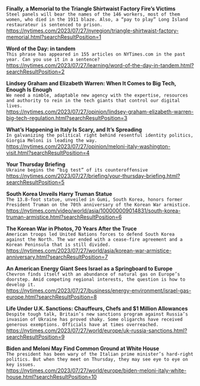 **Finally, a Memorial to the Triangle Shirtwaist Factory Fire’s Victims**\
`Steel panels will bear the names of the 146 workers, most of them women, who died in the 1911 blaze. Also, a “pay to play” Long Island restaurateur is sentenced to prison.`\
https://nytimes.com/2023/07/27/nyregion/triangle-shirtwaist-factory-memorial.html?searchResultPosition=1

**Word of the Day: in tandem**\
`This phrase has appeared in 155 articles on NYTimes.com in the past year. Can you use it in a sentence?`\
https://nytimes.com/2023/07/27/learning/word-of-the-day-in-tandem.html?searchResultPosition=2

**Lindsey Graham and Elizabeth Warren: When It Comes to Big Tech, Enough Is Enough**\
`We need a nimble, adaptable new agency with the expertise, resources and authority to rein in the tech giants that control our digital lives.`\
https://nytimes.com/2023/07/27/opinion/lindsey-graham-elizabeth-warren-big-tech-regulation.html?searchResultPosition=3

**What’s Happening in Italy Is Scary, and It’s Spreading**\
`In galvanizing the political right behind resentful identity politics, Giorgia Meloni is leading the way.`\
https://nytimes.com/2023/07/27/opinion/meloni-italy-washington-visit.html?searchResultPosition=4

**Your Thursday Briefing**\
`Ukraine begins the “big test” of its counteroffensive`\
https://nytimes.com/2023/07/27/briefing/your-thursday-briefing.html?searchResultPosition=5

**South Korea Unveils Harry Truman Statue**\
`The 13.8-foot statue, unveiled in Gumi, South Korea, honors former President Truman on the 70th anniversary of the Korean War armistice.`\
https://nytimes.com/video/world/asia/100000009014831/south-korea-truman-armistice.html?searchResultPosition=6

**The Korean War in Photos, 70 Years After the Truce**\
`American troops led United Nations forces to defend South Korea against the North. The war ended with a cease-fire agreement and a Korean Peninsula that is still divided.`\
https://nytimes.com/2023/07/27/world/asia/korean-war-armistice-anniversary.html?searchResultPosition=7

**An American Energy Giant Sees Israel as a Springboard to Europe**\
`Chevron finds itself with an abundance of natural gas on Europe’s doorstep. Amid competing regional interests, the question is how to develop it.`\
https://nytimes.com/2023/07/27/business/energy-environment/israel-gas-europe.html?searchResultPosition=8

**Life Under U.K. Sanctions: Chauffeurs, Chefs and $1 Million Allowances**\
`Despite tough talk, Britain’s new sanctions program against Russia’s invasion of Ukraine has proved shaky. Some oligarchs have received generous exemptions. Officials have at times overreached.`\
https://nytimes.com/2023/07/27/world/europe/uk-russia-sanctions.html?searchResultPosition=9

**Biden and Meloni May Find Common Ground at White House**\
`The president has been wary of the Italian prime minister’s hard-right politics. But when they meet on Thursday, they may see eye to eye on key issues.`\
https://nytimes.com/2023/07/27/world/europe/biden-meloni-italy-white-house.html?searchResultPosition=10


